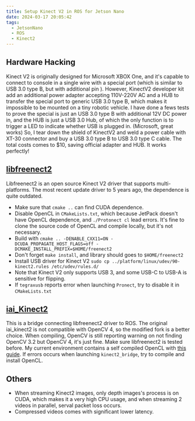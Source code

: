 ```yaml
---
title: Setup Kinect V2 in ROS for Jetson Nano
date: 2024-03-17 20:05:42
tags:
  - JetsonNano
  - ROS
  - Kinect2
---
```

## Hardware Hacking
Kinect V2 is originally designed for Microsoft XBOX One, and it's capable to connect to console in a single wire with a special port (which is similar to USB 3.0 type B, but with additional pin ). However, KinectV2 developer kit add an additional power adapter accepting 110V-220V AC and a HUB to transfer the special port to generic USB 3.0 type B, which makes it impossible to be mounted on a tiny robotic vehicle. I have done a fews tests to prove the special is just an USB 3.0 type B with additional 12V DC power in, and the HUB is just a USB 3.0 Hub, of which the only function is to trigger a LED to indicate whether USB is plugged in. (Microsoft, great works) So, I tear down the shield of KinectV2 and weld a power cable with XT-30 connector and buy a USB 3.0 type B to USB 3.0 type C cable. The total costs comes to $10, saving official adapter and HUB. It works perfectly!
## [libfreenect2](https://github.com/OpenKinect/libfreenect2)
Libfreenect2 is an open source Kinect V2 driver that supports multi-platforms.
The most recent update driver to 5 years ago, the dependence is quite outdated.
- Make sure that `cmake ..` can find CUDA dependence. 
- Disable OpenCL in `CMakeLists.txt`, which because JetPack doesn't have OpenCL dependence, and `./Protonect cl` lead errors. It's fine to clone the source code of OpenCL and compile locally, but it's not necessary.
- Build with `cmake .. -DENABLE_CXX11=ON -DCUDA_PROPAGATE_HOST_FLAGS=off -DCMAKE_INSTALL_PREFIX=$HOME/freenect2` 
- Don't forget `make install`, and library should goes to `$HOME/freenect2` 
- Install USB driver for Kinect V2 `sudo cp ../platform/linux/udev/90-kinect2.rules /etc/udev/rules.d/`
- Note that Kinect V2 only supports USB 3, and some USB-C to USB-A is sensitive for flipping.
- If `tegraxusb` reports error when launching `Pronect`, try to disable it in `CMakeLists.txt`

## [iai_Kinect2](https://github.com/paul-shuvo/iai_kinect2_opencv4)
This is a bridge connecting libfreenect2 driver to ROS. The original iai_kinect2 is not compatible with OpenCV 4, so the modified fork is a better choice.
When compiling, OpenCV is still reporting warning on not finding OpenCV 3.2 but OpenCV 4, it's just fine.
Make sure  libfreenect2 is tested before.
My current environment contains a self compiled OpenCL with [this guide](https://www.google.com/url?sa=t&rct=j&q=&esrc=s&source=web&cd=&ved=2ahUKEwis3OKhp_uEAxXvb_UHHQNzCJUQFnoECBQQAQ&url=https%3A%2F%2Fyunusmuhammad007.medium.com%2Fbuild-and-install-opencl-on-jetson-nano-10bf4a7f0e65&usg=AOvVaw22xQefH7une_caKQbyzb30&opi=89978449). If errors occurs when launching `kinect2_bridge`, try to compile and install OpenCL.
## Others
- When streaming Kinect2 images, only depth images's process is on CUDA, which makes it a very high CPU usage, and when streaming 2 videos in parallel, serval packet loss occurs.
- Compressed videos comes with significant lower latency.
